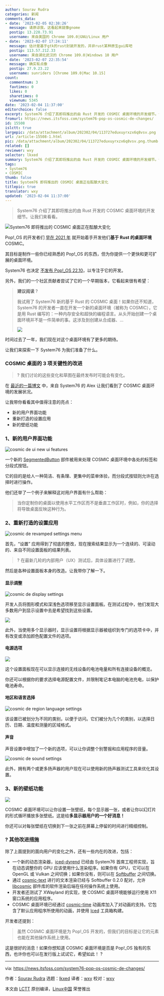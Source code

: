 ```yaml
---
author: Sourav Rudra
categories: 新闻
comments_data:
- date: '2023-02-05 02:38:26'
  message: 请原谅我，这看起来就像gnome
  postip: 13.228.73.91
  username: 来自美国的 Chrome 109.0|GNU/Linux 用户
- date: '2023-02-07 17:24:11'
  message: 估计是基于gtk的rust封装开发的，并非rust某种原生gui库吧
  postip: 113.57.212.33
  username: 来自湖北武汉的 Chrome 109.0|Windows 10 用户
- date: '2023-02-07 22:35:54'
  message: 确实有点像
  postip: 27.9.23.22
  username: sunriders [Chrome 109.0|Mac 10.15]
count:
  commentnum: 3
  favtimes: 0
  likes: 0
  sharetimes: 0
  viewnum: 5345
date: '2023-02-04 11:37:00'
editorchoice: false
excerpt: System76 介绍了其即将推出的由 Rust 开发的 COSMIC 桌面环境的开发细节。让我们来看看。
fromurl: https://news.itsfoss.com/system76-pop-os-cosmic-de-changes/
id: 15508
islctt: true
largepic: /data/attachment/album/202302/04/113727eduxuyrxzx6q8vsv.png
url: /article-15508-1.html
pic: /data/attachment/album/202302/04/113727eduxuyrxzx6q8vsv.png.thumb.jpg
related: []
reviewer: wxy
selector: lkxed
summary: System76 介绍了其即将推出的由 Rust 开发的 COSMIC 桌面环境的开发细节。让我们来看看。
tags:
- System76
- COSMIC
thumb: false
title: System76 即将推出的 COSMIC 桌面正在酝酿大变化
titlepic: true
translator: wxy
updated: '2023-02-04 11:37:00'
---
```



> 
> System76 介绍了其即将推出的由 Rust 开发的 COSMIC 桌面环境的开发细节。让我们来看看。
> 
> 
> 


![System76 即将推出的 COSMIC 桌面正在酝酿大变化](/data/attachment/album/202302/04/113727eduxuyrxzx6q8vsv.png)


Pop!\_OS 的开发者们 [早在 2021 年](https://news.itsfoss.com/pop-os-cosmic-rust/) 就开始着手开发他们**基于 Rust 的桌面环境** COSMIC。


其目标是制作一些你已经熟悉的 Pop!\_OS 的东西，但为你提供一个更快和更可扩展的桌面环境。


System76 也决定 [不发布 Pop!\_OS 22.10](https://news.itsfoss.com/no-pop-os-21-10/)，以专注于它的开发。


另外，我们的一个社区贡献者尝试了它的一个早期版本，它看起来很有希望：



> 
> **建议阅读** ?
> 
> 
> 我试用了 System76 新的基于 Rust 的 COSMIC 桌面！如果你还不知道，System76 的开发者一直在开发一个新的桌面环境（被称为 COSMIC），它是用 Rust 编写的：一种内存安全和超快的编程语言。从头开始创建一个桌面环境并不是一件简单的事。这涉及到创建从合成器、...
> 
> 
> ![](/data/attachment/album/202302/04/113728z472xnyglnvu2agm.png)
> 
> 
> 


时间过去了一年，我们现在对这个桌面环境有了更多的期待。


让我们来探索一下 System76 为我们准备了什么。


### COSMIC 桌面的 3 项关键性的改进



> 
> ? 我们讨论的这些变化和草图在最终发布时可能会有变化。
> 
> 
> 


在 [最近的一篇博文](https://blog.system76.com/post/more-on-cosmic-de-to-kick-off-2023) 中，来自 System76 的 Alex 让我们看到了 COSMIC 桌面环境的发展状况。


让我带你看看其中值得注意的亮点：


* 新的用户界面功能
* 重新打造的设置应用
* 新的壁纸功能


### 1、新的用户界面功能


![cosmic de ui new ui features](/data/attachment/album/202302/04/113729y40h4yihy9yrhxhy.jpg)


一个新的 [SegmentedButton](https://github.com/pop-os/libcosmic/pull/56) 部件被用来处理 COSMIC 桌面环境中各处的标签和分段式按钮。


它的目的是给人一种简洁、有条理、更集中的菜单体验，而分段式按钮则允许在选择时进行操作。


他们还举了一个例子来解释这对用户界面有什么帮助：



> 
> 当你定制你的桌面以使用水平工作区而不是垂直工作区时，例如，你的选择将导致桌面反映这种行为。
> 
> 
> 


### 2、重新打造的设置应用


![cosmic de revamped settings menu](/data/attachment/album/202302/04/113729oarj5gjrq5z4rfr5.jpg)


首先，“设置” 应用得到了彻底的整改，现在搜索结果显示为一个连续的、可滚动的、来自不同设置面板的结果列表。



> 
> ?️ 在最新几轮的内部用户（UX）测试后，具体设置进行了调整。
> 
> 
> 


然后是各种设置面板本身的改造。让我带你了解一下。


#### 显示调整


![cosmic de display settings](/data/attachment/album/202302/04/113730vor8e8ryrre3d61e.png)


开发人员将图形模式和深浅色选项移至显示设置面板。在测试过程中，他们发现大多数用户到显示设置中去是希望找到这些设置。


![](/data/attachment/album/202302/04/113835u8bggvygmn85fyae.jpg)


此外，当使用多个显示器时，显示设置将根据显示器被组织到专门的选项卡中，并有改变或添加颜色配置文件的选项。


#### 电源选项


![](/data/attachment/album/202302/04/113731jyvovigg0lg0lgdv.png)


这个设置面板现在可以显示连接的无线设备的电池电量和所有连接设备的概览。


你还可以根据你的要求选择电源配置文件，并限制笔记本电脑的电池充电，以保护电池寿命。


#### 地区和语言选择


![cosmic de region language settings](/data/attachment/album/202302/04/113731d09jxhwzrzji92kv.png)


该设置已被划分为不同的类别，以便于访问。它们被分为几个的类别，以选择日历、日期、温度和测量的区域格式。


#### 声音


声音设置中增加了一个新的选项，可以让你调整个别警报和应用程序的音量。


![cosmic de sound settings](/data/attachment/album/202302/04/113732kaq3eybllsu3lk33.png)


此外，拥有两个或更多扬声器的用户现在可以使用新的扬声器测试工具来优化其设置。


### 3、新的壁纸功能


![](/data/attachment/album/202302/04/113733yvc1klbkympst01t.png)


COSMIC 桌面环境可以让你设置一张壁纸，每个显示器一张，或者让你以幻灯片的形式循环播放多张壁纸。这是给**多显示器用户的一个好消息！**


你还可以对每张壁纸在切换到下一张之前在屏幕上停留的时间进行精细控制。


### ?️ 其他改进措施


除了上面提到的面向用户的变化之外，还有一些内在的改进，包括：


* 一个新的动态渲染器，[iced-dyrend](https://github.com/pop-os/iced/commit/f1310e47617c3046a3cd98e20e373247f19327af) 已经由 System76 首席工程师实现，旨在动态调整你的 GPU 应该使用什么渲染程序。如果你有 GPU，它可以在 OpenGL 或 Vulkan 之间切换；如果你没有，则可以在 [Softbuffer](https://github.com/rust-windowing/softbuffer/) 之间切换。
* 通过 [cosmic-text](https://github.com/pop-os/cosmic-text) 进行的文本渲染已经与 Softbuffer 0.2.0 配对，允许 [libcosmic](https://github.com/pop-os/libcosmic) 部件库的软件渲染后端在任何操作系统上使用。
* 开发者还测试了 XWayland 的实现，使 COSMIC 桌面环境能够运行使用 X11 窗口系统的应用程序。
* COSMIC 桌面环境已经通过 [cosmic-time](https://github.com/pop-os/cosmic-time) 动画库加入了对动画的支持。它包含了默认应用程序所使用的动画，并使用 [Iced](https://github.com/iced-rs/iced) 工具箱构建。


开发者还提到：



> 
> 虽然 COSMIC 桌面环境是为 Pop!\_OS 开发的，但我们的目标是让它的元素也能在其他操作系统上使用。
> 
> 
> 


这是很好的消息！如果你想知道 COSMIC 桌面环境是否是 Pop!\_OS 独有的东西，也许你也可以在发行版上试试它，希望如此！ ?




---


via: <https://news.itsfoss.com/system76-pop-os-cosmic-de-changes/>


作者：[Sourav Rudra](https://news.itsfoss.com/author/sourav/) 选题：[lkxed](https://github.com/lkxed) 译者：[wxy](https://github.com/wxy) 校对：[wxy](https://github.com/wxy)


本文由 [LCTT](https://github.com/LCTT/TranslateProject) 原创编译，[Linux中国](https://linux.cn/) 荣誉推出